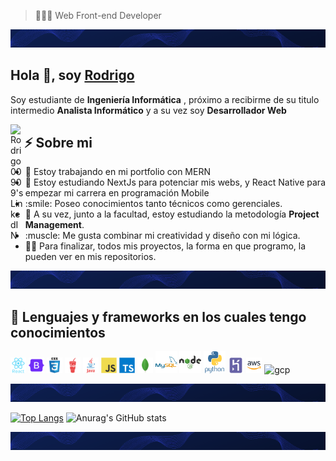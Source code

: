 > 👨🏻‍💻 Web Front-end Developer

![10](https://github.com/Rodrigo00909/Rodrigo00909/blob/main/pht.png)

<h2>Hola 👋, soy <a href="#">Rodrigo</a></h2>
<p>Soy estudiante de <strong>Ingeniería Informática</strong> , próximo a recibirme de su titulo intermedio <strong>Analista Informático</strong> y a su vez soy <strong>Desarrollador Web</strong></p>

<a href="https://www.linkedin.com/in/torresmessenzani/">
  <img align="left" alt="Rodrigo00909's LinkedIN" width="22px" src="https://raw.githubusercontent.com/peterthehan/peterthehan/master/assets/linkedin.svg" />
</a>


<h2>⚡️ Sobre mi</h2>
<ul>
<li>🔭 Estoy trabajando en mi portfolio con MERN</li>

<li>📝 Estoy estudiando NextJs para potenciar mis webs, y React Native para empezar mi carrera en programación Mobile</li>

<li>:smile: Poseo conocimientos tanto técnicos como gerenciales.</li>

<li>🧐 A su vez, junto a la facultad, estoy estudiando la metodología <strong>Project Management</strong>.</li>

<li>:muscle: Me gusta combinar mi creatividad y diseño con mi lógica.</li>

<li>👨‍💻 Para finalizar, todos mis proyectos, la forma en que programo, la pueden ver en mis repositorios.</li>
</ul>

![10](https://github.com/Rodrigo00909/Rodrigo00909/blob/main/pht.png)

<h2>🚀 Lenguajes y frameworks en los cuales tengo conocimientos</h2>
<p align="left">
<img src="https://raw.githubusercontent.com/devicons/devicon/master/icons/react/react-original-wordmark.svg" alt="react" width="25" height="25" />
<img src="https://raw.githubusercontent.com/devicons/devicon/master/icons/bootstrap/bootstrap-plain.svg" alt="bootstrap" width="25" height="25" />
<img src="https://raw.githubusercontent.com/devicons/devicon/master/icons/css3/css3-original-wordmark.svg" alt="css3" width="25" height="25" />
<img src="https://raw.githubusercontent.com/devicons/devicon/master/icons/gulp/gulp-plain.svg" alt="gulp" width="25" height="25" />
<img src="https://raw.githubusercontent.com/devicons/devicon/master/icons/java/java-original-wordmark.svg" alt="java" width="25" height="25" />
<img src="https://raw.githubusercontent.com/devicons/devicon/master/icons/javascript/javascript-original.svg" alt="javascript" width="25" height="25" />
<img src="https://raw.githubusercontent.com/devicons/devicon/master/icons/typescript/typescript-original.svg" alt="typescript" width="25" height="25" />
<img src="https://raw.githubusercontent.com/devicons/devicon/master/icons/mongodb/mongodb-original.svg" alt="mongodb" width="25" height="25" />
<img src="https://raw.githubusercontent.com/devicons/devicon/master/icons/mysql/mysql-original-wordmark.svg" alt="mysql" width="35" height="35" />
<img src="https://raw.githubusercontent.com/devicons/devicon/master/icons/nodejs/nodejs-original-wordmark.svg" alt="nodejs" width="35" height="35" />
<img src="https://raw.githubusercontent.com/devicons/devicon/master/icons/python/python-original-wordmark.svg" alt="python" width="35" height="35" />
<img src="https://raw.githubusercontent.com/devicons/devicon/master/icons/heroku/heroku-plain.svg" alt="heroku" width="25" height="25" />
<img src="https://raw.githubusercontent.com/github/explore/80688e429a7d4ef2fca1e82350fe8e3517d3494d/topics/aws/aws.png" alt="aws" width="25" height="25" />
<img src="https://www.vectorlogo.zone/logos/google_cloud/google_cloud-icon.svg" alt="gcp" width="25" height="25" />
</p>

![10](https://github.com/Rodrigo00909/Rodrigo00909/blob/main/pht.png)

[![Top Langs](https://github-readme-stats.vercel.app/api/top-langs/?username=rodrigo00909&layout=compact)](https://github.com/anuraghazra/github-readme-stats)
<img align="right">![Anurag's GitHub stats](https://github-readme-stats.vercel.app/api?username=rodrigo00909&hide=stars,issues&theme=default)</img>

![10](https://github.com/Rodrigo00909/Rodrigo00909/blob/main/pht.png)
